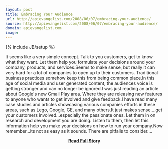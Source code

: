 ```yaml
---
layout: post
title: Embracing Your Audience
url: http://apievangelist.com/2008/06/07/embracing-your-audience/
source: http://apievangelist.com/2008/06/07/embracing-your-audience/
domain: apievangelist.com
image: 
---
```

{% include JB/setup %}<p>It seems like a very simple concept.   Talk to you customers, get to know what they want.  Let them help you formulate your decisions around your company, products, and services.Seems to make sense, but really it can very hard for a lot of companies to open up to their customers.  Traditional business practices somehow keep this from being common place.In this age of social media and user generated content, the audiences voice is getting stronger and can no longer be ignored.I was just reading an article about Google's new Gmail Play area. Where they are releasing new features to anyone who wants to get involved and give feedback.I have read many case studies and articles showcasing various companies efforts in these areas, such as Lego, Google, GE, and many others.It just makes sense....get your customers involved...especially the passionate ones.   Let them in on research and development you are doing.  Listen to them, then let this information help you make your decisions on how to run your company.Now remember...its not as easy as it sounds.  There are pitfalls to consider....</p>
<center><p><a href="http://apievangelist.com/2008/06/07/embracing-your-audience/" style='padding:25px; font-sze:18px; font-weight: bold;'>Read Full Story</a></p></center>
